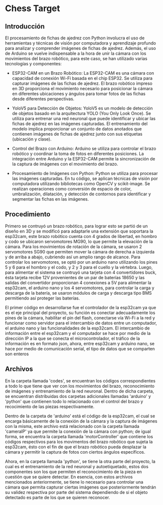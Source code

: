 # Chess Target

## Introducción

El procesamiento de fichas de ajedrez con Python involucra el uso de herramientas y técnicas de visión por computadora y aprendizaje profundo para analizar y comprender imágenes de fichas de ajedrez. Además, el uso de Arduino se vuelve indispensable a la hora de unir la cámara con los movimientos del brazo robótico, para este caso, se han utilizado varias tecnologías y componentes:

- ESP32-CAM en un Brazo Robótico: La ESP32-CAM es una cámara con capacidad de conexión Wi-Fi basada en el chip ESP32. Se utiliza para capturar imágenes de las fichas de ajedrez.
El brazo robótico impreso en 3D proporciona el movimiento necesario para posicionar la cámara en diferentes ubicaciones y ángulos para tomar fotos de las fichas desde diferentes perspectivas.

- YoloV5 para Detección de Objetos: YoloV5 es un modelo de detección de objetos basado en la arquitectura YOLO (You Only Look Once). Se utiliza para entrenar una red neuronal que puede identificar y ubicar las fichas de ajedrez en las imágenes capturadas.
El entrenamiento del modelo implica proporcionar un conjunto de datos anotados que contienen imágenes de fichas de ajedrez junto con sus etiquetas (ubicación y clase).

- Control del Brazo con Arduino: Arduino se utiliza para controlar el brazo robótico y coordinar la toma de fotos en diferentes posiciones. La integración entre Arduino y la ESP32-CAM permite la sincronización de la captura de imágenes con el movimiento del brazo.

- Procesamiento de Imágenes con Python: Python se utiliza para procesar las imágenes capturadas. En tu código, se aplican técnicas de visión por computadora utilizando bibliotecas como OpenCV y scikit-image.
Se realizan operaciones como conversión de espacio de color, umbralización, dilatación, y detección de contornos para identificar y segmentar las fichas en las imágenes.

## Procedimiento
Primero se contruyó un brazo robótico, para lograr esto se partió de un diseño en 3D y se modificó para adaptarle una extensión que soportara la esp32cam, este brazo robótico cuenta con 4 grados de libertad, en hombro y codo se ubicaron servomotores MG90, lo que permite la elevación de la cámara. Para los movimientos de rotación de la cámara, se usaron 2 servomotores SG90 que permiten mover la cámara de derecha a izquierda y de arriba a abajo, cubriendo así un amplio rango de alcance. Para controlar los servomotores, se optó por un arduino nano utilizando los pines 5 y 6 para el hombro y el codo, y 2 y 3 para el cuello y la vértebra. Luego, para alimentar el sistema se contruyó una tarjeta con 4 convertidores buck, ésta tarjeta recibe 12V provenientes de un par de baterías 18650 y las salidas del convertidor proporcionan 4 conexiones a 5V para alimentar la esp32cam, el arduino nano y los 4 servomotores, para controlar la carga y descarga de la batería, se usaron módulos de carga y descarga tipo BMS permitiendo así proteger las baterías.

El primer código en desarrollarse fue el controlador de la esp32cam ya que es el eje principal del proyecto, su función es conectar adecuadamente los pines de la cámara, habilitar el pin del flash, conectarse vía Wi-Fi a la red y funcionar como servidor para el intercambio de datos entre un computador, el arduino nano y las funcionalidades de la esp32cam. El intercambio de información entre el esp32cam y el computador se hace por medio de la dirección IP a la que se conecta el microcontrolador, el tráfico de la información es en formato json, ahora, entre esp32cam y arduino nano, se hace por medio de comunicación serial, el tipo de datos que se comparten son enteros

## Archivos
En la carpeta llamada 'codes', se encuentran los códigos correspondientes a todo lo que tiene que ver con los movimientos del brazo, reconocimiento de imágenes y entrenamiento de la red neuronal. Dentro de dicha carpeta, se encuentran distribuidas dos carpetas adicionales llamadas 'arduino' y 'python' que contienen todo lo relacionado con el control del brazo y recocimiento de las piezas respectivamente.

Dentro de la carpeta de 'arduino' está el código de la esp32cam, el cual se encarga básicamente de la conexión de la cámara y la captura de imágenes con la misma, este archivo está relacionado con la carpeta llamada 'cameraIP' ya que permite la conexión de la cámara con python; de igual forma, se encuentra la carpeta llamada 'motorController' que contiene los códigos respectivos para los movimentos del brazo robótico que sujeta la esp32cam, ésto con el fin de que el brazo robótico pueda desplazar la cámara y permitir la captura de fotos con ciertos ángulos específicos.

Ahora, en la carpeta llamada 'python', se tiene la otra parte del proyecto, la cual es el entrenamiento de la red neuronal y autoetiquetado, estos dos componentes son los que permiten el reconocimiento de la pieza en cuestión que se quiere detectar.
En esencia, con estos archivos mencionados anteriormente, se tiene lo necesario para controlar una cámara que permita capturar ciertas imágenes que posteriormente tendrán su validez respectiva por parte del sistema dependiendo de si el objeto detectado es parte de los que se quieren reconocer.
